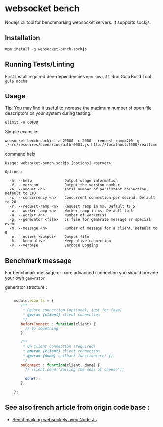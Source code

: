 # websocket bench

Nodejs cli tool for benchmarking websocket servers. It supports sockjs.

## Installation

   `npm install -g websocket-bench-sockjs`

## Running Tests/Linting

  First Install required dev-dependencies `npm install`
  Run Gulp Build Tool `gulp mocha`

## Usage

Tip: You may find it useful to increase the maximum number of open file descriptors on your system during testing:

`ulimit -n 60000`

Simple example:

`websocket-bench-sockjs -a 20000 -c 2000 --request-ramp=200 -g ./src/resources/scenarios/auth-0001.js http://localhost:8000/realtime`


command help

    Usage: websocket-bench-sockjs [options] <server>

    Options:

      -h, --help               Output usage information
      -V, --version            Output the version number
      -a, --amount <n>         Total number of persistent connection, Default to 100
      -c, --concurrency <n>    Concurrent connection per second, Default to 20
	  -r, --request-ramp <n>   Request ramp in ms, Default to 5
	  -w, --worker-ramp <n>    Worker ramp in ms, Default to 5
      -W, --worker <n>         Number of worker(s)
      -g, --generator <file>   Js file for generate message or special event
      -m, --message <n>        Number of message for a client. Default to 0
      -o, --output <output>    Output file
      -k, --keep-alive         Keep alive connection
      -v, --verbose            Verbose Logging


## Benchmark message

For benchmark message or more advanced connection you should provide your own `generator`

generator structure :

```javascript

    module.exports = {
       /**
        * Before connection (optional, just for faye)
        * @param {client} client connection
        */
       beforeConnect : function(client) {
         // Do something
       },

       /**
        * On client connection (required)
        * @param {client} client connection
        * @param {done} callback function(err) {}
        */
       onConnect : function(client, done) {
         // client.send('Sailing the seas of cheese');

         done();
       },

    };

```

## See also french article from origin code base :
 * [Benchmarking websockets avec Node.Js](http://tech.m6web.fr/benchmarking-websockets-avec-nodejs)

